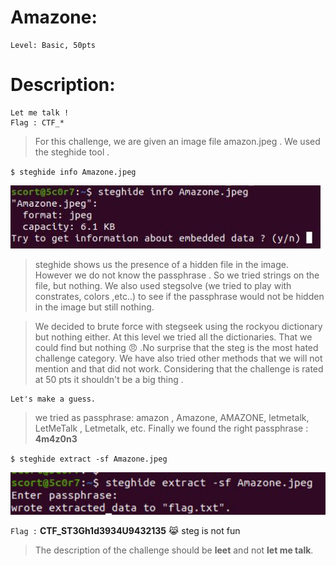 

#  Amazone:
```
Level: Basic, 50pts 
```

# Description: 
```
Let me talk !
Flag : CTF_*
```

>For this challenge, we are given an image file amazon.jpeg .
We used the steghide tool .

`$ steghide info Amazone.jpeg`

<img src="File/photo_2022-09-01_00-14-42.jpg">



>steghide shows us the presence of a hidden file in the image. However we do not know the passphrase .
So we tried strings on the file, but nothing. We also used stegsolve (we tried to play with constrates, colors ,etc..)  to see if the passphrase would not be hidden in the image but still nothing. 

>We decided to brute force with stegseek using the rockyou dictionary but nothing either. At this level we tried all the dictionaries. That we could find but nothing :angry: .No surprise that the steg is the most hated challenge category.
We have also tried other methods that we will not mention and that did not work. Considering that the challenge is rated at 50 pts it shouldn't be a big thing  .

```
Let's make a guess.
``` 

>we tried as passphrase: amazon , Amazone, AMAZONE, letmetalk, LetMeTalk , Letmetalk, etc. Finally we found the right passphrase : **4m4z0n3**

`$ steghide extract -sf Amazone.jpeg`





<img src="File/photo_2022-09-01_00-14-50.jpg">



```Flag :``` **CTF_ST3Gh1d3934U9432135** 😹 steg is not fun 

> The description of the challenge should be **leet** and not **let me talk**.  



